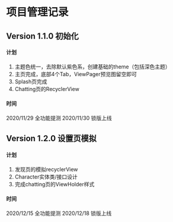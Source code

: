 # 项目管理记录

## Version 1.1.0 **初始化**

#### 计划
1. 主题色统一，去除默认紫色系，创建基础的theme（包括深色主题）
2. 主页完成，底部4个Tab，ViewPager预览图留空即可
3. Splash页完成
4. Chatting页的RecyclerView

#### 时间
2020/11/29 全功能提测
2020/11/30 锁版上线


## Version 1.2.0 **设置页模拟**

#### 计划
1. 发现页的模拟recyclerView
2. Character实体类/接口设计
3. 完成chatting页的ViewHolder样式

#### 时间
2020/12/15 全功能提测
2020/12/18 锁版上线
